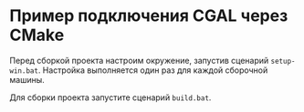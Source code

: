 # Пример подключения CGAL через CMake

Перед сборкой проекта настроим окружение, запустив сценарий `setup-win.bat`.
Настройка выполняется один раз для каждой сборочной машины.

Для сборки проекта запустите сценарий `build.bat`.
